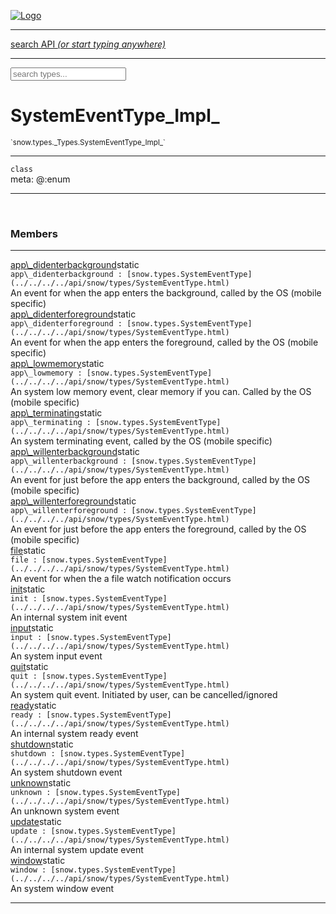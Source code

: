 
[![Logo](../../../../images/logo.png)](../../../../api/index.html)

<hr/>
<a href="#" id="search_bar" onclick="return;"><div> search API <em>(or start typing anywhere)</em> </div></a>
<hr/>

<script src="../../../../js/omnibar.js"> </script>
<link rel="stylesheet" type="text/css" href="../../../../css/omnibar.css" media="all">

<div id="omnibar"> <a href="#" onclick="return" id="omnibar_close"></a> <input id="omnibar_text" type="text" placeholder="search types..."></input></div>
<script  id="typelist" data-relpath="../../../../" data-types="snow.App,snow.AppFixedTimestep,snow.Snow,snow._Snow.Core,snow.api.Debug,snow.api.DebugError,snow.api.File,snow.api.FileHandle,snow.api.FileSeek,snow.api.Libs,snow.api.Promise,snow.api.PromiseError,snow.api.PromiseState,snow.api.Promises,snow.api.Timer,snow.api._Debug.LogError,snow.api._File.FileHandle_Impl_,snow.api._File.FileSeek_Impl_,snow.api._Promise.PromiseState_Impl_,snow.api.buffers.ArrayBuffer,snow.api.buffers.ArrayBufferIO,snow.api.buffers.ArrayBufferView,snow.api.buffers.DataView,snow.api.buffers.Float32Array,snow.api.buffers.Float64Array,snow.api.buffers.Int16Array,snow.api.buffers.Int32Array,snow.api.buffers.Int8Array,snow.api.buffers.TAError,snow.api.buffers.TypedArrayType,snow.api.buffers.Uint16Array,snow.api.buffers.Uint32Array,snow.api.buffers.Uint8Array,snow.api.buffers.Uint8ClampedArray,snow.api.buffers._ArrayBuffer.ArrayBuffer_Impl_,snow.api.buffers._Float32Array.Float32Array_Impl_,snow.api.buffers._Float64Array.Float64Array_Impl_,snow.api.buffers._Int16Array.Int16Array_Impl_,snow.api.buffers._Int32Array.Int32Array_Impl_,snow.api.buffers._Int8Array.Int8Array_Impl_,snow.api.buffers._TypedArrayType.TypedArrayType_Impl_,snow.api.buffers._Uint16Array.Uint16Array_Impl_,snow.api.buffers._Uint32Array.Uint32Array_Impl_,snow.api.buffers._Uint8Array.Uint8Array_Impl_,snow.api.buffers._Uint8ClampedArray.Uint8ClampedArray_Impl_,snow.core.native.Core,snow.core.native._Core.StaticSnow,snow.core.native.assets.Assets,snow.core.native.assets._Assets.NativeAudioDataBlob,snow.core.native.assets._Assets.NativeAudioDataInfo,snow.core.native.assets._Assets.NativeAudioInfo,snow.core.native.audio.Audio,snow.core.native.audio.Sound,snow.core.native.input.Input,snow.core.native.io.IO,snow.core.native.window.Windowing,snow.core.web.assets.psd.PSD,snow.core.web.input.DOMKeys,snow.modules.interfaces.Assets,snow.modules.interfaces.Audio,snow.modules.interfaces.IO,snow.modules.interfaces.Input,snow.modules.interfaces.Windowing,snow.modules.openal.AL,snow.modules.openal.ALC,snow.modules.openal.ALHelper,snow.modules.openal.Audio,snow.modules.openal.Context,snow.modules.openal.Device,snow.modules.openal.Sound,snow.modules.openal._AL.Context_Impl_,snow.modules.openal._AL.Device_Impl_,snow.modules.openal.sound.ALSound,snow.modules.openal.sound.ALStream,snow.modules.openal.sound.Sound,snow.modules.opengl.GL,snow.modules.opengl.GLActiveInfo,snow.modules.opengl.GLBuffer,snow.modules.opengl.GLContextAttributes,snow.modules.opengl.GLFramebuffer,snow.modules.opengl.GLProgram,snow.modules.opengl.GLRenderbuffer,snow.modules.opengl.GLShader,snow.modules.opengl.GLTexture,snow.modules.opengl.GLUniformLocation,snow.modules.opengl.native.GL,snow.modules.opengl.native.GLActiveInfo,snow.modules.opengl.native.GLBO,snow.modules.opengl.native.GLBuffer,snow.modules.opengl.native.GLContextAttributes,snow.modules.opengl.native.GLFBO,snow.modules.opengl.native.GLFramebuffer,snow.modules.opengl.native.GLLink,snow.modules.opengl.native.GLObject,snow.modules.opengl.native.GLPO,snow.modules.opengl.native.GLProgram,snow.modules.opengl.native.GLProxy,snow.modules.opengl.native.GLRBO,snow.modules.opengl.native.GLRenderbuffer,snow.modules.opengl.native.GLSO,snow.modules.opengl.native.GLShader,snow.modules.opengl.native.GLShaderPrecisionFormat,snow.modules.opengl.native.GLTO,snow.modules.opengl.native.GLTexture,snow.modules.opengl.native.GLUniformLocation,snow.modules.opengl.native.GL_FFI,snow.modules.opengl.native.GL_Native,snow.modules.opengl.native._GL.GLBuffer_Impl_,snow.modules.opengl.native._GL.GLFramebuffer_Impl_,snow.modules.opengl.native._GL.GLProgram_Impl_,snow.modules.opengl.native._GL.GLRenderbuffer_Impl_,snow.modules.opengl.native._GL.GLShader_Impl_,snow.modules.opengl.native._GL.GLTexture_Impl_,snow.modules.opengl.native._GL.GLUniformLocation_Impl_,snow.modules.sdl.ControllerEventType,snow.modules.sdl.Input,snow.modules.sdl.KeyEventType,snow.modules.sdl.ModValue,snow.modules.sdl.MouseEventType,snow.modules.sdl.TouchEventType,snow.modules.sdl.Windowing,snow.modules.sdl._Input.ControllerEventType_Impl_,snow.modules.sdl._Input.KeyEventType_Impl_,snow.modules.sdl._Input.ModValue_Impl_,snow.modules.sdl._Input.MouseEventType_Impl_,snow.modules.sdl._Input.TouchEventType_Impl_,snow.system.assets.Asset,snow.system.assets.AssetBytes,snow.system.assets.AssetImage,snow.system.assets.AssetJSON,snow.system.assets.AssetText,snow.system.assets.Assets,snow.system.assets._Assets.AssetsModule,snow.system.audio.Audio,snow.system.audio.AudioModule,snow.system.audio.Sound,snow.system.input.Input,snow.system.input.Keycodes,snow.system.input.MapIntBool,snow.system.input.MapIntFloat,snow.system.input.Scancodes,snow.system.input._Input.InputModule,snow.system.io.IO,snow.system.io._IO.IOModule,snow.system.module.Assets,snow.system.module.Audio,snow.system.module.IO,snow.system.module.Input,snow.system.module.Sound,snow.system.module.Windowing,snow.system.window.Window,snow.system.window.Windowing,snow.system.window._Windowing.WindowHandleMap,snow.system.window._Windowing.WindowingModule,snow.types.AppConfig,snow.types.AppConfigNative,snow.types.AppConfigWeb,snow.types.Asset,snow.types.AssetBytes,snow.types.AssetImage,snow.types.AssetJSON,snow.types.AssetText,snow.types.AssetType,snow.types.AudioDataBlob,snow.types.AudioDataInfo,snow.types.AudioFormatType,snow.types.AudioHandle,snow.types.AudioInfo,snow.types.DisplayMode,snow.types.Error,snow.types.FileEvent,snow.types.FileEventType,snow.types.FileFilter,snow.types.GamepadDeviceEventType,snow.types.IODataOptions,snow.types.ImageInfo,snow.types.InputEvent,snow.types.InputEventType,snow.types.Key,snow.types.ModState,snow.types.OS,snow.types.OpenGLProfile,snow.types.Platform,snow.types.RenderConfig,snow.types.RenderConfigOpenGL,snow.types.Scan,snow.types.SnowConfig,snow.types.SystemEvent,snow.types.SystemEventType,snow.types.TextEventType,snow.types.WindowConfig,snow.types.WindowEvent,snow.types.WindowEventType,snow.types.WindowHandle,snow.types.WindowingConfig,snow.types._Types.AssetType_Impl_,snow.types._Types.AudioFormatType_Impl_,snow.types._Types.FileEventType_Impl_,snow.types._Types.GamepadDeviceEventType_Impl_,snow.types._Types.InputEventType_Impl_,snow.types._Types.OS_Impl_,snow.types._Types.OpenGLProfile_Impl_,snow.types._Types.Platform_Impl_,snow.types._Types.SystemEventType_Impl_,snow.types._Types.TextEventType_Impl_,snow.types._Types.WindowEventType_Impl_"></script>


<h1>SystemEventType_Impl_</h1>
<small>`snow.types._Types.SystemEventType_Impl_`</small>



<hr/>

`class`<br/><span class="meta">
meta: @:enum</span>

<hr/>


&nbsp;
&nbsp;




<h3>Members</h3> <hr/><span class="member apipage">
                <a name="app_didenterbackground"><a class="lift" href="#app_didenterbackground">app\_didenterbackground</a></a><span class="inline-block static">static</span><div class="clear"></div>
                <code class="signature apipage">app\_didenterbackground : [snow.types.SystemEventType](../../../../api/snow/types/SystemEventType.html)</code><br/></span>
            <span class="small_desc_flat">An event for when the app enters the background, called by the OS (mobile specific)</span><br/><span class="member apipage">
                <a name="app_didenterforeground"><a class="lift" href="#app_didenterforeground">app\_didenterforeground</a></a><span class="inline-block static">static</span><div class="clear"></div>
                <code class="signature apipage">app\_didenterforeground : [snow.types.SystemEventType](../../../../api/snow/types/SystemEventType.html)</code><br/></span>
            <span class="small_desc_flat">An event for when the app enters the foreground, called by the OS (mobile specific)</span><br/><span class="member apipage">
                <a name="app_lowmemory"><a class="lift" href="#app_lowmemory">app\_lowmemory</a></a><span class="inline-block static">static</span><div class="clear"></div>
                <code class="signature apipage">app\_lowmemory : [snow.types.SystemEventType](../../../../api/snow/types/SystemEventType.html)</code><br/></span>
            <span class="small_desc_flat">An system low memory event, clear memory if you can. Called by the OS (mobile specific)</span><br/><span class="member apipage">
                <a name="app_terminating"><a class="lift" href="#app_terminating">app\_terminating</a></a><span class="inline-block static">static</span><div class="clear"></div>
                <code class="signature apipage">app\_terminating : [snow.types.SystemEventType](../../../../api/snow/types/SystemEventType.html)</code><br/></span>
            <span class="small_desc_flat">An system terminating event, called by the OS (mobile specific)</span><br/><span class="member apipage">
                <a name="app_willenterbackground"><a class="lift" href="#app_willenterbackground">app\_willenterbackground</a></a><span class="inline-block static">static</span><div class="clear"></div>
                <code class="signature apipage">app\_willenterbackground : [snow.types.SystemEventType](../../../../api/snow/types/SystemEventType.html)</code><br/></span>
            <span class="small_desc_flat">An event for just before the app enters the background, called by the OS (mobile specific)</span><br/><span class="member apipage">
                <a name="app_willenterforeground"><a class="lift" href="#app_willenterforeground">app\_willenterforeground</a></a><span class="inline-block static">static</span><div class="clear"></div>
                <code class="signature apipage">app\_willenterforeground : [snow.types.SystemEventType](../../../../api/snow/types/SystemEventType.html)</code><br/></span>
            <span class="small_desc_flat">An event for just before the app enters the foreground, called by the OS (mobile specific)</span><br/><span class="member apipage">
                <a name="file"><a class="lift" href="#file">file</a></a><span class="inline-block static">static</span><div class="clear"></div>
                <code class="signature apipage">file : [snow.types.SystemEventType](../../../../api/snow/types/SystemEventType.html)</code><br/></span>
            <span class="small_desc_flat">An event for when the a file watch notification occurs</span><br/><span class="member apipage">
                <a name="init"><a class="lift" href="#init">init</a></a><span class="inline-block static">static</span><div class="clear"></div>
                <code class="signature apipage">init : [snow.types.SystemEventType](../../../../api/snow/types/SystemEventType.html)</code><br/></span>
            <span class="small_desc_flat">An internal system init event</span><br/><span class="member apipage">
                <a name="input"><a class="lift" href="#input">input</a></a><span class="inline-block static">static</span><div class="clear"></div>
                <code class="signature apipage">input : [snow.types.SystemEventType](../../../../api/snow/types/SystemEventType.html)</code><br/></span>
            <span class="small_desc_flat">An system input event</span><br/><span class="member apipage">
                <a name="quit"><a class="lift" href="#quit">quit</a></a><span class="inline-block static">static</span><div class="clear"></div>
                <code class="signature apipage">quit : [snow.types.SystemEventType](../../../../api/snow/types/SystemEventType.html)</code><br/></span>
            <span class="small_desc_flat">An system quit event. Initiated by user, can be cancelled/ignored</span><br/><span class="member apipage">
                <a name="ready"><a class="lift" href="#ready">ready</a></a><span class="inline-block static">static</span><div class="clear"></div>
                <code class="signature apipage">ready : [snow.types.SystemEventType](../../../../api/snow/types/SystemEventType.html)</code><br/></span>
            <span class="small_desc_flat">An internal system ready event</span><br/><span class="member apipage">
                <a name="shutdown"><a class="lift" href="#shutdown">shutdown</a></a><span class="inline-block static">static</span><div class="clear"></div>
                <code class="signature apipage">shutdown : [snow.types.SystemEventType](../../../../api/snow/types/SystemEventType.html)</code><br/></span>
            <span class="small_desc_flat">An system shutdown event</span><br/><span class="member apipage">
                <a name="unknown"><a class="lift" href="#unknown">unknown</a></a><span class="inline-block static">static</span><div class="clear"></div>
                <code class="signature apipage">unknown : [snow.types.SystemEventType](../../../../api/snow/types/SystemEventType.html)</code><br/></span>
            <span class="small_desc_flat">An unknown system event</span><br/><span class="member apipage">
                <a name="update"><a class="lift" href="#update">update</a></a><span class="inline-block static">static</span><div class="clear"></div>
                <code class="signature apipage">update : [snow.types.SystemEventType](../../../../api/snow/types/SystemEventType.html)</code><br/></span>
            <span class="small_desc_flat">An internal system update event</span><br/><span class="member apipage">
                <a name="window"><a class="lift" href="#window">window</a></a><span class="inline-block static">static</span><div class="clear"></div>
                <code class="signature apipage">window : [snow.types.SystemEventType](../../../../api/snow/types/SystemEventType.html)</code><br/></span>
            <span class="small_desc_flat">An system window event</span><br/>



<hr/>

&nbsp;
&nbsp;
&nbsp;
&nbsp;